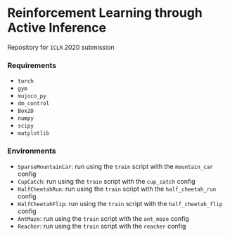 # Reinforcement Learning through Active Inference

Repository for `ICLR` 2020 submission

### Requirements

- `torch`
- `gym`
- `mujoco_py` 
- `dm_control` 
- `Box2D`
- `numpy`
- `scipy`
- `matplotlib` 

### Environments

- `SparseMountainCar`: run using the `train` script with the `mountain_car` config
- `CupCatch`: run using the `train` script with the `cup_catch` config
- `HalfCheetahRun`: run using the `train` script with the `half_cheetah_run` config
- `HalfCheetahFlip`: run using the `train` script with the `half_cheetah_flip` config
- `AntMaze`: run using the `train` script with the `ant_maze` config
- `Reacher`: run using the `train` script with the `reacher` config

